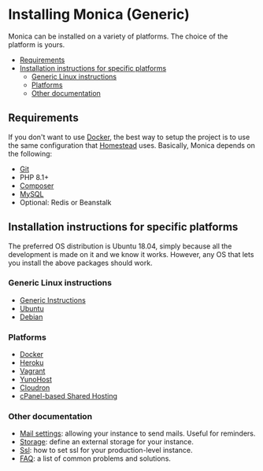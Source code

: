# Installing Monica (Generic) <!-- omit in toc -->

Monica can be installed on a variety of platforms. The choice of the platform is yours.

- [Requirements](#requirements)
- [Installation instructions for specific platforms](#installation-instructions-for-specific-platforms)
  - [Generic Linux instructions](#generic-linux-instructions)
  - [Platforms](#platforms)
  - [Other documentation](#other-documentation)

<a id="markdown-requirements" name="requirements"></a>
## Requirements

If you don't want to use [Docker](/docs/installation/providers/docker.md), the best way to setup the project is to use the same configuration that [Homestead](https://laravel.com/docs/homestead) uses. Basically, Monica depends on the following:

* [Git](https://git-scm.com/book/en/v2/Getting-Started-Installing-Git)
* PHP 8.1+
* [Composer](https://getcomposer.org/)
* [MySQL](https://www.mysql.com/)
* Optional: Redis or Beanstalk

<a id="markdown-installation-instructions-for-specific-platforms" name="installation-instructions-for-specific-platforms"></a>
## Installation instructions for specific platforms

The preferred OS distribution is Ubuntu 18.04, simply because all the development is made on it and we know it works. However, any OS that lets you install the above packages should work.

<a id="markdown-generic-linux-instructions" name="generic-linux-instructions"></a>
### Generic Linux instructions
* [Generic Instructions](/docs/installation/providers/generic.md)
* [Ubuntu](/docs/installation/providers/ubuntu.md)
* [Debian](/docs/installation/providers/debian.md)

<a id="markdown-platforms" name="platforms"></a>
### Platforms

* [Docker](/docs/installation/providers/docker.md)
* [Heroku](/docs/installation/providers/heroku.md)
* [Vagrant](/docs/installation/providers/vagrant.md)
* [YunoHost](https://github.com/YunoHost-Apps/monica_ynh)
* [Cloudron](/docs/installation/providers/cloudron.md)
* [cPanel-based Shared Hosting](/docs/installation/providers/cpanel.md)

### Other documentation

* [Mail settings](/docs/installation/mail.md): allowing your instance to send mails. Useful for reminders.
* [Storage](/docs/installation/storage.md): define an external storage for your instance.
* [Ssl](/docs/installation/ssl.md): how to set ssl for your production-level instance.
* [FAQ](/docs/installation/faq.md): a list of common problems and solutions.
